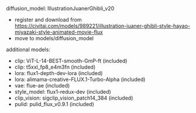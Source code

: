 diffusion_model: IllustrationJuanerGhibli_v20
- register and download from https://civitai.com/models/989221/illustration-juaner-ghibli-style-hayao-miyazaki-style-animated-movie-flux
- move to models/diffusion_model

additional models:
- clip: ViT-L-14-BEST-smooth-GmP-ft (included)
- clip: t5xxl_fp8_e4m3fn (included)
- lora: flux1-depth-dev-lora (included)
- lora: alimama-creative-FLUX.1-Turbo-Alpha (included)
- vae: flue-ae (included)
- style_model: flux1-redux-dev (included)
- clip_vision: sigclip_vision_patch14_384 (included)
- pulid: pulid_flux_v0.9.1 (included)
